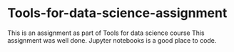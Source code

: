 # Tools-for-data-science-assignment
This is an assignment as part of Tools for data science course
This assignment was well done.
Jupyter notebooks is a good place to code.
